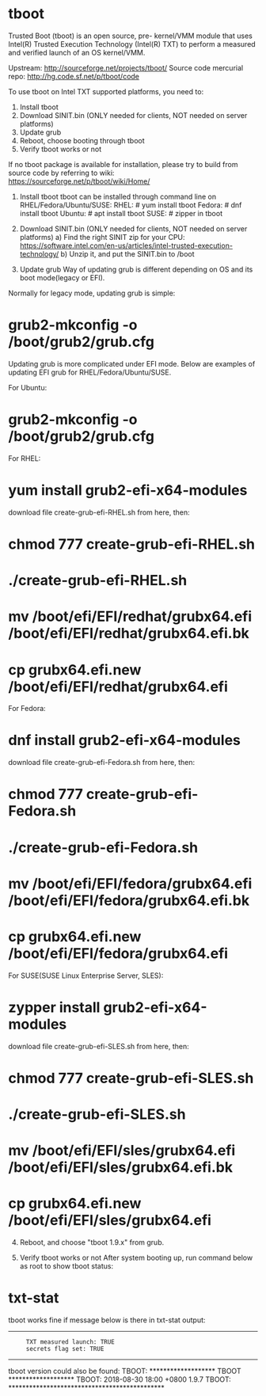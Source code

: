 # tboot
Trusted Boot (tboot) is an open source, pre- kernel/VMM module that uses Intel(R) Trusted Execution Technology (Intel(R) TXT) to perform a measured and verified launch of an OS kernel/VMM. 

Upstream: http://sourceforge.net/projects/tboot/
Source code mercurial repo: http://hg.code.sf.net/p/tboot/code

To use tboot on Intel TXT supported platforms, you need to:
1. Install tboot
2. Download SINIT.bin (ONLY needed for clients, NOT needed on server platforms)
3. Update grub
4. Reboot, choose booting through tboot
5. Verify tboot works or not

If no tboot package is available for installation, please try to build from source code by referring to wiki:
https://sourceforge.net/p/tboot/wiki/Home/

1. Install tboot
tboot can be installed through command line on RHEL/Fedora/Ubuntu/SUSE:
RHEL: # yum install tboot
Fedora: # dnf install tboot
Ubuntu: # apt install tboot
SUSE: # zipper in tboot

2. Download SINIT.bin (ONLY needed for clients, NOT needed on server platforms)
a) Find the right SINIT zip for your CPU: https://software.intel.com/en-us/articles/intel-trusted-execution-technology/
b) Unzip it, and put the SINIT.bin to /boot

3. Update grub
Way of updating grub is different depending on OS and its boot mode(legacy or EFI).

Normally for legacy mode, updating grub is simple:
# grub2-mkconfig -o /boot/grub2/grub.cfg 

Updating grub is more complicated under EFI mode. Below are examples of updating EFI grub for RHEL/Fedora/Ubuntu/SUSE.

For Ubuntu: 
# grub2-mkconfig -o /boot/grub2/grub.cfg 

For RHEL:
# yum install grub2-efi-x64-modules
download file create-grub-efi-RHEL.sh from here, then:
# chmod 777 create-grub-efi-RHEL.sh
# ./create-grub-efi-RHEL.sh
# mv /boot/efi/EFI/redhat/grubx64.efi /boot/efi/EFI/redhat/grubx64.efi.bk
# cp grubx64.efi.new /boot/efi/EFI/redhat/grubx64.efi

For Fedora:
# dnf install grub2-efi-x64-modules
download file create-grub-efi-Fedora.sh from here, then:
# chmod 777 create-grub-efi-Fedora.sh
# ./create-grub-efi-Fedora.sh
# mv /boot/efi/EFI/fedora/grubx64.efi /boot/efi/EFI/fedora/grubx64.efi.bk
# cp grubx64.efi.new /boot/efi/EFI/fedora/grubx64.efi

For SUSE(SUSE Linux Enterprise Server, SLES):
# zypper install grub2-efi-x64-modules
download file create-grub-efi-SLES.sh from here, then:
# chmod 777 create-grub-efi-SLES.sh
# ./create-grub-efi-SLES.sh
# mv /boot/efi/EFI/sles/grubx64.efi /boot/efi/EFI/sles/grubx64.efi.bk
# cp grubx64.efi.new /boot/efi/EFI/sles/grubx64.efi

4. Reboot, and choose "tboot 1.9.x" from grub.

5. Verify tboot works or not
After system booting up, run command below as root to show tboot status:
# txt-stat

tboot works fine if message below is there in txt-stat output:
***********************************************************
         TXT measured launch: TRUE
         secrets flag set: TRUE
***********************************************************

tboot version could also be found:
TBOOT: ******************* TBOOT *******************
TBOOT:    2018-08-30 18:00 +0800 1.9.7
TBOOT: *********************************************
